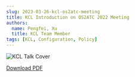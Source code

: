 ```yaml
---
slug: 2023-03-26-kcl-os2atc-meeting
title: KCL Introduction on OS2ATC 2022 Meeting
authors:
  name: Pengfei, Xu
  title: KCL Team Member
tags: [KCL, Configuration, Policy]
---
```


![KCL Talk Cover](/img/blog/2023-03-26-kcl-os2atc-meeting/talk-cover.jpg)

[Download PDF](https://kcl-lang.github.io/talks/kcl-os2atc2022.pdf)
